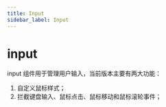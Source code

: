 ```yaml
---
title: Input
sidebar_label: Input
---
```


# input

input 组件用于管理用户输入，当前版本主要有两大功能：
1. 自定义鼠标样式；
2. 拦截键盘输入、鼠标点击、鼠标移动和鼠标滚轮事件；
